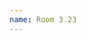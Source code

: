 ```yaml
---
name: Room 3.23
---
```

<div style="padding: 10px; border: 1px solid #ddd; display: none;" class="hidden" id="room-images-content">
  <img src="{{ site.baseurl }}/assets/images/rooms/3_23_a.png" alt="3_23_a">
  <img src="{{ site.baseurl }}/assets/images/rooms/3_23_b.png" alt="3_23_b">
</div>

<div style="padding: 10px; border: 1px solid #ddd; display: none;" class="hidden" id="floor-map-content">
  <img src="{{ site.baseurl }}/assets/images/rooms/floor_3.png" alt="Floor 3">
</div>